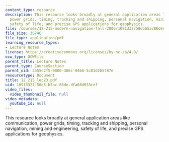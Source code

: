 ```yaml
---
content_type: resource
description: This resource looks broadly at general application areas like communication,
  power grids, timing, tracking and shipping, personal navigation, mining and engineering,
  safety of life, and precise GPS applications for geophysics.
file: /courses/12-215-modern-navigation-fall-2006/1091332758d5b5ac86dedfa66d033cef_12_215_lec23.pdf
file_size: 36746
file_type: application/pdf
learning_resource_types:
- Lecture Notes
license: https://creativecommons.org/licenses/by-nc-sa/4.0/
ocw_type: OCWFile
parent_title: Lecture Notes
parent_type: CourseSection
parent_uid: 2b55d2f5-0800-386c-0466-5c81d2b5787e
resourcetype: Document
title: 12_215_lec23.pdf
uid: 10913327-58d5-b5ac-86de-dfa66d033cef
video_files:
  video_thumbnail_file: null
video_metadata:
  youtube_id: null
---
```

This resource looks broadly at general application areas like communication, power grids, timing, tracking and shipping, personal navigation, mining and engineering, safety of life, and precise GPS applications for geophysics.